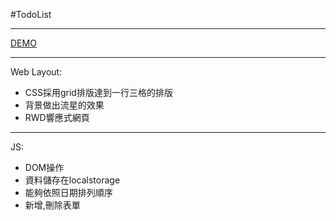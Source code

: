 #TodoList
<hr>

[DEMO](https://4lex0.github.io/TodoList/)

<hr>

Web Layout:
* CSS採用grid排版達到一行三格的排版
* 背景做出流星的效果
* RWD響應式網頁

<hr>

JS:
* DOM操作
* 資料儲存在localstorage
* 能夠依照日期排列順序
* 新增,刪除表單
